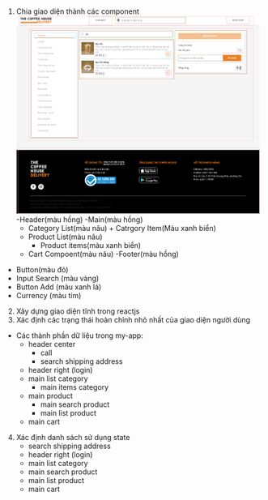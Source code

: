 #
1. Chia giao diện thành các component
![img](./theme/img/md-reactjs.png)
-Header(màu hồng)
-Main(màu hồng)
    + Category List(màu nâu)
            + Catrgory Item(Màu xanh biển)
    + Product List(màu nâu)
        + Product items(màu xanh biển)
    + Cart Compoent(màu nâu)
-Footer(màu hồng)
- Button(màu đỏ)
- Input Search (màu vàng)
- Button Add (màu xanh lá)
- Currency (màu tím)
2. Xây dựng giao diện tĩnh trong reactjs
3. Xác định các trạng thái hoàn chỉnh nhỏ nhất của giao diện người dùng
- Các thành phần dữ liệu trong my-app:
    + header center
        + call
        + search shipping address
    + header right (login)
    + main list category
        + main items category 
    + main product
        + main search product 
        + main list product 
    + main cart
4. Xác định danh sách sử dụng state
    - search shipping address
    - header right (login)
    - main list category
    - main search product 
    - main list product 
    - main cart